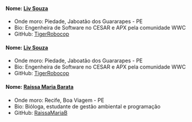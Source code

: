 #### Nome: [Liv Souza](https://github.com/TigerRobocop/)
- Onde moro: Piedade, Jaboatão dos Guararapes - PE
- Bio: Engenheira de Software no CESAR e APX pela comunidade WWC
- GitHub: [TigerRobocop](https://github.com/TigerRobocop/)

#### Nome: [Liv Souza](https://github.com/TigerRobocop/)
- Onde moro: Piedade, Jaboatão dos Guararapes - PE
- Bio: Engenheira de Software no CESAR e APX pela comunidade WWC
- GitHub: [TigerRobocop](https://github.com/TigerRobocop/)

#### Nome: [Raissa Maria Barata](https://github.com/RaissaMariaB/)
- Onde moro: Recife, Boa Viagem - PE
- Bio: Bióloga, estudante de gestão ambiental e programação
- GitHub: [RaissaMariaB](https://github.com/RaissaMariaB/)
